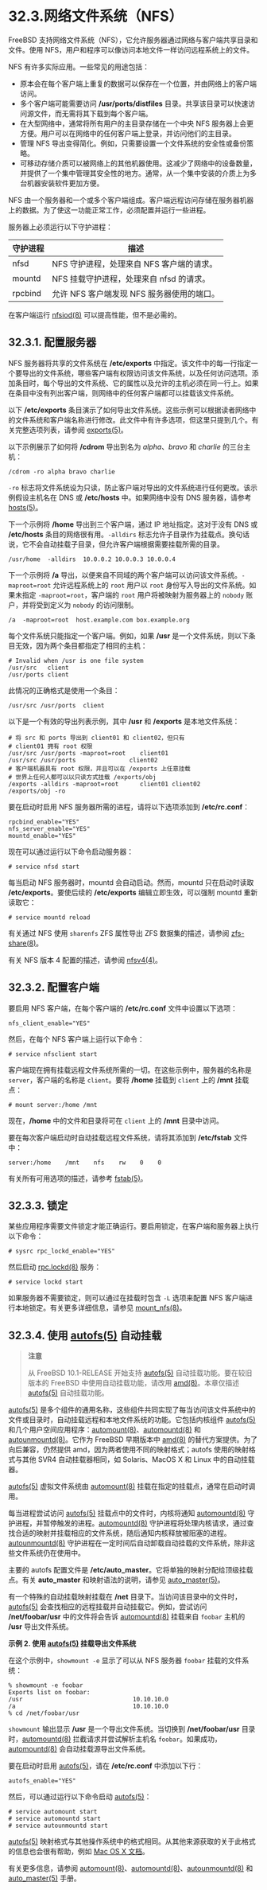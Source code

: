 # 32.3.网络文件系统（NFS）

FreeBSD 支持网络文件系统（NFS），它允许服务器通过网络与客户端共享目录和文件。使用 NFS，用户和程序可以像访问本地文件一样访问远程系统上的文件。

NFS 有许多实际应用。一些常见的用途包括：

* 原本会在每个客户端上重复的数据可以保存在一个位置，并由网络上的客户端访问。
* 多个客户端可能需要访问 **/usr/ports/distfiles** 目录。共享该目录可以快速访问源文件，而无需将其下载到每个客户端。
* 在大型网络中，通常将所有用户的主目录存储在一个中央 NFS 服务器上会更方便。用户可以在网络中的任何客户端上登录，并访问他们的主目录。
* 管理 NFS 导出变得简化。例如，只需要设置一个文件系统的安全性或备份策略。
* 可移动存储介质可以被网络上的其他机器使用。这减少了网络中的设备数量，并提供了一个集中管理其安全性的地方。通常，从一个集中安装的介质上为多台机器安装软件更加方便。

NFS 由一个服务器和一个或多个客户端组成。客户端远程访问存储在服务器机器上的数据。为了使这一功能正常工作，必须配置并运行一些进程。

服务器上必须运行以下守护进程：

| 守护进程    | 描述                         |
| ------- | -------------------------- |
| nfsd    | NFS 守护进程，处理来自 NFS 客户端的请求。  |
| mountd  | NFS 挂载守护进程，处理来自 nfsd 的请求。  |
| rpcbind | 允许 NFS 客户端发现 NFS 服务器使用的端口。 |

在客户端运行 [nfsiod(8)](https://man.freebsd.org/cgi/man.cgi?query=nfsiod&sektion=8&format=html) 可以提高性能，但不是必需的。

## 32.3.1. 配置服务器

NFS 服务器将共享的文件系统在 **/etc/exports** 中指定。该文件中的每一行指定一个要导出的文件系统，哪些客户端有权限访问该文件系统，以及任何访问选项。添加条目时，每个导出的文件系统、它的属性以及允许的主机必须在同一行上。如果在条目中没有列出客户端，则网络中的任何客户端都可以挂载该文件系统。

以下 **/etc/exports** 条目演示了如何导出文件系统。这些示例可以根据读者网络中的文件系统和客户端名称进行修改。此文件中有许多选项，但这里只提到几个。有关完整选项列表，请参阅 [exports(5)](https://man.freebsd.org/cgi/man.cgi?query=exports&sektion=5&format=html)。

以下示例展示了如何将 **/cdrom** 导出到名为 *alpha*、*bravo* 和 *charlie* 的三台主机：

```
/cdrom -ro alpha bravo charlie
```

`-ro` 标志将文件系统设为只读，防止客户端对导出的文件系统进行任何更改。该示例假设主机名在 DNS 或 **/etc/hosts** 中。如果网络中没有 DNS 服务器，请参考 [hosts(5)](https://man.freebsd.org/cgi/man.cgi?query=hosts&sektion=5&format=html)。

下一个示例将 **/home** 导出到三个客户端，通过 IP 地址指定。这对于没有 DNS 或 **/etc/hosts** 条目的网络很有用。`-alldirs` 标志允许子目录作为挂载点。换句话说，它不会自动挂载子目录，但允许客户端根据需要挂载所需的目录。

```
/usr/home  -alldirs  10.0.0.2 10.0.0.3 10.0.0.4
```

下一个示例将 **/a** 导出，以便来自不同域的两个客户端可以访问该文件系统。`-maproot=root` 允许远程系统上的 `root` 用户以 `root` 身份写入导出的文件系统。如果未指定 `-maproot=root`，客户端的 `root` 用户将被映射为服务器上的 `nobody` 账户，并将受到定义为 `nobody` 的访问限制。

```
/a  -maproot=root  host.example.com box.example.org
```

每个文件系统只能指定一个客户端。例如，如果 **/usr** 是一个文件系统，则以下条目无效，因为两个条目都指定了相同的主机：

```
# Invalid when /usr is one file system
/usr/src   client
/usr/ports client
```

此情况的正确格式是使用一个条目：

```
/usr/src /usr/ports  client
```

以下是一个有效的导出列表示例，其中 **/usr** 和 **/exports** 是本地文件系统：

```
# 将 src 和 ports 导出到 client01 和 client02，但只有
# client01 拥有 root 权限
/usr/src /usr/ports -maproot=root    client01
/usr/src /usr/ports               client02
# 客户端机器具有 root 权限，并且可以在 /exports 上任意挂载
# 世界上任何人都可以以只读方式挂载 /exports/obj
/exports -alldirs -maproot=root      client01 client02
/exports/obj -ro
```

要在启动时启用 NFS 服务器所需的进程，请将以下选项添加到 **/etc/rc.conf**：

```
rpcbind_enable="YES"
nfs_server_enable="YES"
mountd_enable="YES"
```

现在可以通过运行以下命令启动服务器：

```
# service nfsd start
```

每当启动 NFS 服务器时，mountd 会自动启动。然而，mountd 只在启动时读取 **/etc/exports**。要使后续的 **/etc/exports** 编辑立即生效，可以强制 mountd 重新读取它：

```
# service mountd reload
```

有关通过 NFS 使用 `sharenfs` ZFS 属性导出 ZFS 数据集的描述，请参阅 [zfs-share(8)](https://man.freebsd.org/cgi/man.cgi?query=zfs-share&sektion=8&format=html)。

有关 NFS 版本 4 配置的描述，请参阅 [nfsv4(4)](https://man.freebsd.org/cgi/man.cgi?query=nfsv4&sektion=4&format=html)。

## 32.3.2. 配置客户端

要启用 NFS 客户端，在每个客户端的 **/etc/rc.conf** 文件中设置以下选项：

```
nfs_client_enable="YES"
```

然后，在每个 NFS 客户端上运行以下命令：

```
# service nfsclient start
```

客户端现在拥有挂载远程文件系统所需的一切。在这些示例中，服务器的名称是 `server`，客户端的名称是 `client`。要将 **/home** 挂载到 `client` 上的 **/mnt** 挂载点：

```
# mount server:/home /mnt
```

现在，**/home** 中的文件和目录将可在 `client` 上的 **/mnt** 目录中访问。

要在每次客户端启动时自动挂载远程文件系统，请将其添加到 **/etc/fstab** 文件中：

```
server:/home    /mnt    nfs    rw    0    0
```

有关所有可用选项的描述，请参考 [fstab(5)](https://man.freebsd.org/cgi/man.cgi?query=fstab&sektion=5&format=html)。

## 32.3.3. 锁定

某些应用程序需要文件锁定才能正确运行。要启用锁定，在客户端和服务器上执行以下命令：

```
# sysrc rpc_lockd_enable="YES"
```

然后启动 [rpc.lockd(8)](https://man.freebsd.org/cgi/man.cgi?query=rpc.lockd&sektion=8&format=html) 服务：

```
# service lockd start
```

如果服务器不需要锁定，则可以通过在挂载时包含 `-L` 选项来配置 NFS 客户端进行本地锁定。有关更多详细信息，请参见 [mount\_nfs(8)](https://man.freebsd.org/cgi/man.cgi?query=mount_nfs&sektion=8&format=html)。

## 32.3.4. 使用 [autofs(5)](https://man.freebsd.org/cgi/man.cgi?query=autofs&sektion=5&format=html) 自动挂载

>**注意**
>
> 从 FreeBSD 10.1-RELEASE 开始支持 [autofs(5)](https://man.freebsd.org/cgi/man.cgi?query=autofs&sektion=5&format=html) 自动挂载功能。要在较旧版本的 FreeBSD 中使用自动挂载功能，请改用 [amd(8)](https://man.freebsd.org/cgi/man.cgi?query=amd&sektion=8&format=html)。本章仅描述 [autofs(5)](https://man.freebsd.org/cgi/man.cgi?query=autofs&sektion=5&format=html) 自动挂载功能。

[autofs(5)](https://man.freebsd.org/cgi/man.cgi?query=autofs&sektion=5&format=html) 是多个组件的通用名称，这些组件共同实现了每当访问该文件系统中的文件或目录时，自动挂载远程和本地文件系统的功能。它包括内核组件 [autofs(5)](https://man.freebsd.org/cgi/man.cgi?query=autofs&sektion=5&format=html) 和几个用户空间应用程序：[automount(8)](https://man.freebsd.org/cgi/man.cgi?query=automount&sektion=8&format=html)、[automountd(8)](https://man.freebsd.org/cgi/man.cgi?query=automountd&sektion=8&format=html) 和 [autounmountd(8)](https://man.freebsd.org/cgi/man.cgi?query=autounmountd&sektion=8&format=html)。它作为 FreeBSD 早期版本中 [amd(8)](https://man.freebsd.org/cgi/man.cgi?query=amd&sektion=8&format=html) 的替代方案提供。为了向后兼容，仍然提供 amd，因为两者使用不同的映射格式；autofs 使用的映射格式与其他 SVR4 自动挂载器相同，如 Solaris、MacOS X 和 Linux 中的自动挂载器。

[autofs(5)](https://man.freebsd.org/cgi/man.cgi?query=autofs&sektion=5&format=html) 虚拟文件系统由 [automount(8)](https://man.freebsd.org/cgi/man.cgi?query=automount&sektion=8&format=html) 挂载在指定的挂载点，通常在启动时调用。

每当进程尝试访问 [autofs(5)](https://man.freebsd.org/cgi/man.cgi?query=autofs&sektion=5&format=html) 挂载点中的文件时，内核将通知 [automountd(8)](https://man.freebsd.org/cgi/man.cgi?query=automountd&sektion=8&format=html) 守护进程，并暂停触发的进程。[automountd(8)](https://man.freebsd.org/cgi/man.cgi?query=automountd&sektion=8&format=html) 守护进程将处理内核请求，通过查找合适的映射并挂载相应的文件系统，随后通知内核释放被阻塞的进程。[autounmountd(8)](https://man.freebsd.org/cgi/man.cgi?query=autounmountd&sektion=8&format=html) 守护进程在一定时间后自动卸载自动挂载的文件系统，除非这些文件系统仍在使用中。

主要的 autofs 配置文件是 **/etc/auto\_master**。它将单独的映射分配给顶级挂载点。有关 **auto\_master** 和映射语法的说明，请参见 [auto\_master(5)](https://man.freebsd.org/cgi/man.cgi?query=auto_master&sektion=5&format=html)。

有一个特殊的自动挂载映射挂载在 **/net** 目录下。当访问该目录中的文件时，[autofs(5)](https://man.freebsd.org/cgi/man.cgi?query=autofs&sektion=5&format=html) 会查找相应的远程挂载并自动挂载它。例如，尝试访问 **/net/foobar/usr** 中的文件将会告诉 [automountd(8)](https://man.freebsd.org/cgi/man.cgi?query=automountd&sektion=8&format=html) 挂载来自 `foobar` 主机的 **/usr** 导出文件系统。

**示例 2. 使用 [autofs(5)](https://man.freebsd.org/cgi/man.cgi?query=autofs&sektion=5&format=html) 挂载导出文件系统**

在这个示例中，`showmount -e` 显示了可以从 NFS 服务器 `foobar` 挂载的文件系统：

```
% showmount -e foobar
Exports list on foobar:
/usr                               10.10.10.0
/a                                 10.10.10.0
% cd /net/foobar/usr
```

`showmount` 输出显示 **/usr** 是一个导出文件系统。当切换到 **/net/foobar/usr** 目录时，[automountd(8)](https://man.freebsd.org/cgi/man.cgi?query=automountd&sektion=8&format=html) 拦截请求并尝试解析主机名 `foobar`。如果成功， [automountd(8)](https://man.freebsd.org/cgi/man.cgi?query=automountd&sektion=8&format=html) 会自动挂载源导出文件系统。

要在启动时启用 [autofs(5)](https://man.freebsd.org/cgi/man.cgi?query=autofs&sektion=5&format=html)，请在 **/etc/rc.conf** 中添加以下行：

```
autofs_enable="YES"
```

然后，可以通过运行以下命令启动 [autofs(5)](https://man.freebsd.org/cgi/man.cgi?query=autofs&sektion=5&format=html)：

```
# service automount start
# service automountd start
# service autounmountd start
```

[autofs(5)](https://man.freebsd.org/cgi/man.cgi?query=autofs&sektion=5&format=html) 映射格式与其他操作系统中的格式相同。从其他来源获取的关于此格式的信息也会很有帮助，例如 [Mac OS X 文档](http://web.archive.org/web/20160813071113/http://images.apple.com/business/docs/Autofs.pdf)。

有关更多信息，请参阅 [automount(8)](https://man.freebsd.org/cgi/man.cgi?query=automount&sektion=8&format=html)、[automountd(8)](https://man.freebsd.org/cgi/man.cgi?query=automountd&sektion=8&format=html)、[autounmountd(8)](https://man.freebsd.org/cgi/man.cgi?query=autounmountd&sektion=8&format=html) 和 [auto\_master(5)](https://man.freebsd.org/cgi/man.cgi?query=auto_master&sektion=5&format=html) 手册。
